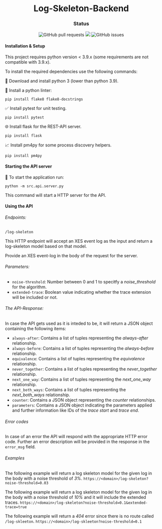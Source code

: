 <h1 align="center">Log-Skeleton-Backend</h1>

<h3 align="center"> Status </h3>

<p align="center">
  <img alt="GitHub pull requests" src="https://img.shields.io/github/issues-pr/Process-Discover-Log-Skeleton/Log-Skeleton-Backend">
  <img src="https://github.com/Process-Discover-Log-Skeleton/Log-Skeleton-Backend/workflows/Build/badge.svg?branch=development"/>
  <img alt="GitHub issues" src="https://img.shields.io/github/issues/Process-Discover-Log-Skeleton/Log-Skeleton-Backend">
</p>


#### Installation & Setup

This project requires python version < 3.9.x (some requirements are not compatible with 3.9.x).

To install the required dependencies use the following commands:

🐍 Download and install python 3 (lower than python 3.9).

🚨 Install a python linter:

```pip install flake8 flake8-docstrings```


✅ Install pytest for unit testing.

  ```pip install pytest```

🌐 Install flask for the REST-API server.

  ```pip install flask```

📈 Install pm4py for some process discovery helpers.

  ```pip install pm4py```


#### Starting the API server

🚀 To start the application run:

  ```python -m src.api.server.py```

This command will start a HTTP server for the API.


#### Using the API

###### Endpoints:

```/log-skeleton```

This HTTP endpoint will accept an XES event log as the input and return a log-skeleton model based on that model.

Provide an XES event-log in the body of the request for the server.

###### Parameters:

- `noise-threshold`: Number between 0 and 1 to specitfy a _noise_threshold_ for the algorithm.
- `extended-trace`: Boolean value indicating whether the trace extension will be included or not.

###### The API-Response:

In case the API gets used as it is inteded to be, it will return a JSON object containing the following items:

- `always-after`: Contains a list of tuples representing the _always-after_ relationship.
- `always-before`: Contains a list of tuples representing the _always-before_ relationship.
- `equivalence`: Contains a list of tuples representing the _equivalence_ relationship.
- `never_together`: Contains a list of tuples representing the _never_together_ relationship.
- `next_one_way`: Contains a list of tuples representing the _next_one_way_ relationship.
- `next_both_ways`: Contains a list of tuples representing the _next_both_ways_ relationship.
- `counter`: Contains a JSON object representing the _counter_ relationships.
- `parameters`: Contains a JSON object indicating the parameters applied and further information like IDs of the _trace start_ and _trace end_.

###### Error codes

In case of an error the API will respond with the appropriate HTTP error code. Further an error description will be provided in the response in the `error_msg` field.

###### Examples

The following example will return a log skeleton model for the given log in the body with a noise threshold of _3%_.
`https://<domain>/log-skeleton?noise-threshold=0.03`

The following example will return a log skeleton model for the given log in the body with a noise threshold of _10%_ and it will include the extended traces.
`https://<domain>/log-skeleton?noise-threshold=0.1&extended-trace=true`

The following example will return a _404_ error since there is no route called `/log-skleeton`.
`https://<domain>/log-skleeton?noise-threshold=0.1`
